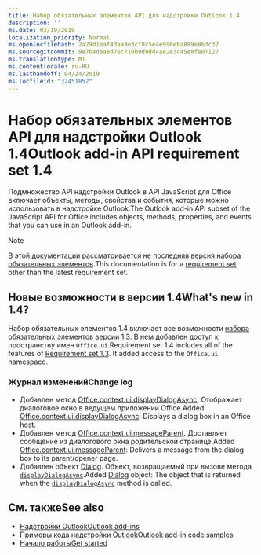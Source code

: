 ```yaml
---
title: Набор обязательных элементов API для надстройки Outlook 1.4
description: ''
ms.date: 03/19/2019
localization_priority: Normal
ms.openlocfilehash: 2a29d1eaf4daa9e3cf8c5e4e990eba899e863c32
ms.sourcegitcommit: 9e7b4daa8d76c710b9d9dd4ae2e3c45e8fe07127
ms.translationtype: MT
ms.contentlocale: ru-RU
ms.lasthandoff: 04/24/2019
ms.locfileid: "32451852"
---
```

# <a name="outlook-add-in-api-requirement-set-14"></a><span data-ttu-id="342dd-102">Набор обязательных элементов API для надстройки Outlook 1.4</span><span class="sxs-lookup"><span data-stu-id="342dd-102">Outlook add-in API requirement set 1.4</span></span>

<span data-ttu-id="342dd-103">Подмножество API надстройки Outlook в API JavaScript для Office включает объекты, методы, свойства и события, которые можно использовать в надстройке Outlook.</span><span class="sxs-lookup"><span data-stu-id="342dd-103">The Outlook add-in API subset of the JavaScript API for Office includes objects, methods, properties, and events that you can use in an Outlook add-in.</span></span>

> [!NOTE]
> <span data-ttu-id="342dd-104">В этой документации рассматривается не последняя версия [набора обязательных элементов](/office/dev/add-ins/reference/requirement-sets/outlook-api-requirement-sets).</span><span class="sxs-lookup"><span data-stu-id="342dd-104">This documentation is for a [requirement set](/office/dev/add-ins/reference/requirement-sets/outlook-api-requirement-sets) other than the latest requirement set.</span></span>

## <a name="whats-new-in-14"></a><span data-ttu-id="342dd-105">Новые возможности в версии 1.4</span><span class="sxs-lookup"><span data-stu-id="342dd-105">What's new in 1.4?</span></span>

<span data-ttu-id="342dd-p101">Набор обязательных элементов 1.4 включает все возможности [набора обязательных элементов версии 1.3](../requirement-set-1.3/outlook-requirement-set-1.3.md). В нем добавлен доступ к пространству имен `Office.ui`.</span><span class="sxs-lookup"><span data-stu-id="342dd-p101">Requirement set 1.4 includes all of the features of [Requirement set 1.3](../requirement-set-1.3/outlook-requirement-set-1.3.md). It added access to the `Office.ui` namespace.</span></span>

### <a name="change-log"></a><span data-ttu-id="342dd-108">Журнал изменений</span><span class="sxs-lookup"><span data-stu-id="342dd-108">Change log</span></span>

- <span data-ttu-id="342dd-109">Добавлен метод [Office.context.ui.displayDialogAsync](/javascript/api/office/office.ui#displaydialogasync-startaddress--options--callback-). Отображает диалоговое окно в ведущем приложении Office.</span><span class="sxs-lookup"><span data-stu-id="342dd-109">Added [Office.context.ui.displayDialogAsync](/javascript/api/office/office.ui#displaydialogasync-startaddress--options--callback-): Displays a dialog box in an Office host.</span></span>
- <span data-ttu-id="342dd-110">Добавлен метод [Office.context.ui.messageParent](/javascript/api/office/office.ui#messageparent-message-). Доставляет сообщение из диалогового окна родительской странице.</span><span class="sxs-lookup"><span data-stu-id="342dd-110">Added [Office.context.ui.messageParent](/javascript/api/office/office.ui#messageparent-message-): Delivers a message from the dialog box to its parent/opener page.</span></span>
- <span data-ttu-id="342dd-111">Добавлен объект [Dialog](/javascript/api/office/office.dialog). Объект, возвращаемый при вызове метода [`displayDialogAsync`](/javascript/api/office/office.ui#displaydialogasync-startaddress--options--callback-).</span><span class="sxs-lookup"><span data-stu-id="342dd-111">Added [Dialog](/javascript/api/office/office.dialog) object: The object that is returned when the [`displayDialogAsync`](/javascript/api/office/office.ui#displaydialogasync-startaddress--options--callback-) method is called.</span></span>

## <a name="see-also"></a><span data-ttu-id="342dd-112">См. также</span><span class="sxs-lookup"><span data-stu-id="342dd-112">See also</span></span>

- [<span data-ttu-id="342dd-113">Надстройки Outlook</span><span class="sxs-lookup"><span data-stu-id="342dd-113">Outlook add-ins</span></span>](/outlook/add-ins/)
- [<span data-ttu-id="342dd-114">Примеры кода надстройки Outlook</span><span class="sxs-lookup"><span data-stu-id="342dd-114">Outlook add-in code samples</span></span>](https://developer.microsoft.com/outlook/gallery/?filterBy=Outlook,Samples,Add-ins)
- [<span data-ttu-id="342dd-115">Начало работы</span><span class="sxs-lookup"><span data-stu-id="342dd-115">Get started</span></span>](/outlook/add-ins/quick-start)
